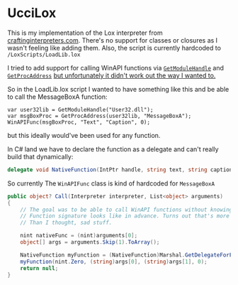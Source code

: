 # UcciLox

This is my implementation of the Lox interpreter from [craftinginterpreters.com](https://craftinginterpreters.com).
There's no support for classes or closures as I wasn't feeling like adding them. Also, the script is currently hardcoded to `/LoxScripts/LoadLib.lox`

I tried to add support for calling WinAPI functions via [`GetModuleHandle`](https://github.com/CRNHV/UcciLox/blob/master/Lox/Functions/BuiltIn/GetModHandle.cs) and [`GetProcAddress`](https://github.com/CRNHV/UcciLox/blob/master/Lox/Functions/BuiltIn/GetProcAddr.cs) [but unfortunately it didn't work out the way I wanted to.](https://github.com/CRNHV/UcciLox/blob/master/Lox/Functions/BuiltIn/WinAPIFunc.cs)

So in the LoadLib.lox script I wanted to have something like this and be able to call the MessageBoxA function:
```
var user32lib = GetModuleHandle("User32.dll");
var msgBoxProc = GetProcAddress(user32lib, "MessageBoxA");
WinAPIFunc(msgBoxProc, "Text", "Caption", 0);
```
but this ideally would've been used for any function.

In C# land we have to declare the function as a delegate and can't really build that dynamically:
```csharp
delegate void NativeFunction(IntPtr handle, string text, string caption, int type);
```
So currently The `WinAPIFunc` class is kind of hardcoded for `MessageBoxA`
```csharp
public object? Call(Interpreter interpreter, List<object> arguments)
{
    // The goal was to be able to call WinAPI functions without knowing what the
    // Function signature looks like in advance. Turns out that's more difficult
    // Than I thought, sad stuff. 

    nint nativeFunc = (nint)arguments[0];
    object[] args = arguments.Skip(1).ToArray();

    NativeFunction myFunction = (NativeFunction)Marshal.GetDelegateForFunctionPointer(nativeFunc, typeof(NativeFunction));
    myFunction(nint.Zero, (string)args[0], (string)args[1], 0);
    return null;
}
```
